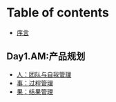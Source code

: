 # Table of contents

* [序言](README.md)

## Day1.AM:产品规划

* [人：团队与自我管理](day1-am/people.md)
* [事：过程管理](day1-am/process.md)
* [果：结果管理](day1-am/result.md)

